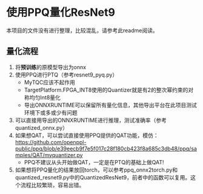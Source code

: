 # 使用PPQ量化ResNet9
本项目的文件没有进行整理，比较混乱，请参考此readme阅读。
## 量化流程
1. 将**预训练**的原模型导出为onnx
2. 使用PPQ进行PTQ（参考resnet9_pyq.py）
    * MyTQC应该不起作用
    * TargetPlatform.FPGA_INT8使用的Quantizer就是有2的整次幂约束的对称均匀Int8量化
    * 导出ONNXRUNTIME可以保留所有量化信息，其他导出平台在此项目测试环境下或多或少有问题
3. 可以直接用导出的ONNXRUNTIME进行推理，测试准确率（参考quantized_onnx.py）
4. 如果想QAT，可以尝试直接使用PPQ提供的QAT功能，模仿： https://github.com/openppl-public/ppq/blob/e39eecb9f7e5f017c28f180cb423f8a685c3db48/ppq/samples/QAT/myquantizer.py
    * PPQ不建议从头开始做QAT，一定是在PTQ的基础上做QAT!
5. 如果想将PPQ量化的结果放回torch，可以参考ppq_onnx2torch.py和quantized_resnet9.py中的QuantizedResNet9，前者中的函数可以复用。这个流程比较繁琐，容易出错。